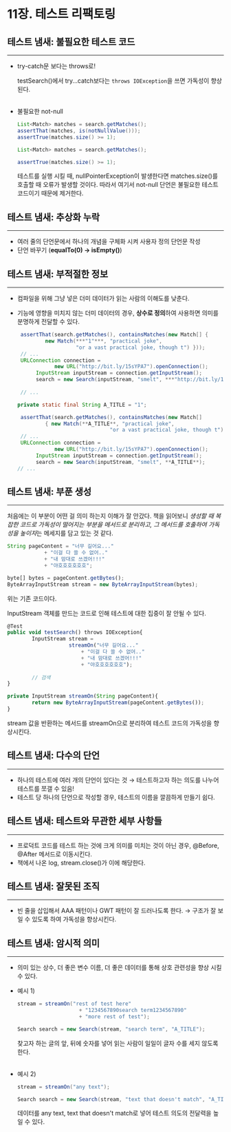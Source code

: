 # 11장. 테스트 리팩토링
## 테스트 냄새: 불필요한 테스트 코드

---

- try-catch문 보다는 throws로!

    testSearch()에서 try…catch보다는 `throws IOException`을 쓰면 가독성이 향상된다.<br><br>

- 불필요한 not-null

    ```java
    List<Match> matches = search.getMatches();
    assertThat(matches, is(notNullValue()));
    assertTrue(matches.size() >= 1);
    ```
    
    ```java
    List<Match> matches = search.getMatches();
    
    assertTrue(matches.size() >= 1);
    ```

    테스트를 실행 시킬 때, nullPointerException이 발생한다면 matches.size()를 호출할 때 오류가 발생할 것이다. 따라서 여기서 not-null 단언은 불필요한 테스트 코드이기 때문에 제거한다.

## 테스트 냄새: 추상화 누락

---

- 여러 줄의 단언문에서 하나의 개념을 구체화 시켜 사용자 정의 단언문 작성
- 단언 바꾸기 (**equalTo(0) → isEmpty()**)

## 테스트 냄새: 부적절한 정보

---

- 컴파일을 위해 그냥 넣은 더미 데이터가 읽는 사람의 이해도를 낮춘다.
- 기능에 영향을 미치지 않는 더미 데이터의 경우, **상수로 정의**하여 사용하면 의미를 분명하게 전달할 수 있다.

    ```java
     assertThat(search.getMatches(), containsMatches(new Match[] { 
             new Match(***"1"***, "practical joke", 
                       "or a vast practical joke, though t") }));
     // ...
     URLConnection connection = 
                new URL("http://bit.ly/15sYPA7").openConnection();
          InputStream inputStream = connection.getInputStream();
          search = new Search(inputStream, "smelt", ***"http://bit.ly/15sYPA7"***);
          
     // ...
    ```
    
    ```java
    private static final String A_TITLE = "1";
    
     assertThat(search.getMatches(), containsMatches(new Match[] 
             { new Match(**A_TITLE**, "practical joke", 
                                  "or a vast practical joke, though t") }));
     // ...
     URLConnection connection = 
                new URL("http://bit.ly/15sYPA7").openConnection();
          InputStream inputStream = connection.getInputStream();
          search = new Search(inputStream, "smelt", **A_TITLE**);    
    // ...      
    ```

## 테스트 냄새: 부푼 생성

---

처음에는 이 부분이 어떤 걸 의미 하는지 이해가 잘 안갔다. 책을 읽어보니 *생성할 때 복잡한 코드로 가독성이 떨어지는 부분을 메서드로 분리하고, 그 메서드를 호출하여 가독성을 높이자*는 메세지를 담고 있는 것 같다.

```jsx
String pageContent = "너무 길어요..."
			+ "이걸 다 쓸 수 없어.."
			+ "내 맘대로 쓰겠어!!!"
			+ "야호호호호호호";

byte[] bytes = pageContent.getBytes();
ByteArrayInputStream stream = new ByteArrayInputStream(bytes);
```

위는 기존 코드이다.

InputStream 객체를 만드는 코드로 인해 테스트에 대한 집중이 잘 안될 수 있다.

```jsx
@Test
public void testSearch() throws IOException{
		InputStream stream = 
					streamOn("너무 길어요..."
						+ "이걸 다 쓸 수 없어.."
						+ "내 맘대로 쓰겠어!!!"
						+ "야호호호호호호");
		
		// 검색
}

private InputStream streamOn(String pageContent){
		return new ByteArrayInputStream(pageContent.getBytes());
}
```

stream 값을 반환하는 메서드를 streamOn으로 분리하여 테스트 코드의 가독성을 향상시킨다.

## 테스트 냄새: 다수의 단언

---

- 하나의 테스트에 여러 개의 단언이 있다는 것 → 테스트하고자 하는 의도를 나누어 테스트를 쪼갤 수 있음!
- 테스트 당 하나의 단언으로 작성할 경우, 테스트의 이름을 깔끔하게 만들기 쉽다.

## 테스트 냄새: 테스트와 무관한 세부 사항들

---

- 프로덕트 코드를 테스트 하는 것에 크게 의미를 미치는 것이 아닌 경우, @Before, @After 메서드로 이동시킨다.
- 책에서 나온 log, stream.close()가 이에 해당한다.

## 테스트 냄새: 잘못된 조직

---

- 빈 줄을 삽입해서 AAA 패턴이나 GWT 패턴이 잘 드러나도록 한다. → 구조가 잘 보일 수 있도록 하여 가독성을 향상시킨다.

## 테스트 냄새: 암시적 의미

---

- 의미 있는 상수, 더 좋은 변수 이름, 더 좋은 데이터를 통해 상호 관련성을 향상 시킬 수 있다.
- 예시 1)

    ```java
    stream = streamOn("rest of test here"
                        + "1234567890search term1234567890"
                        + "more rest of test");
    
    Search search = new Search(stream, "search term", "A_TITLE");
    ```

    찾고자 하는 글의 앞, 뒤에 숫자를 넣어 읽는 사람이 일일이 글자 수를 세지 않도록 한다.<br><br>

- 예시 2)

    ```java
    stream = streamOn("any text");
    
    Search search = new Search(stream, "text that doesn't match", "A_TITLE");
    ```

    데이터를 any text, text that doesn't match로 넣어 테스트 의도의 전달력을 높일 수 있다.